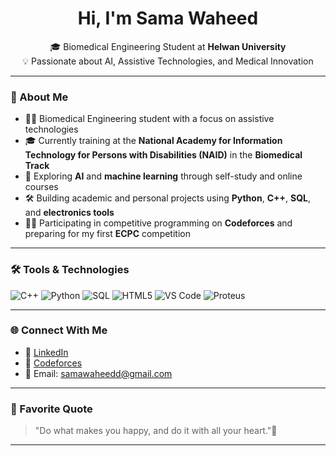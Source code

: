 <h1 align="center">Hi, I'm Sama Waheed</h1>

<p align="center">
🎓 Biomedical Engineering Student at <strong>Helwan University</strong><br>
💡 Passionate about AI, Assistive Technologies, and Medical Innovation
</p>


---
### 🚀 About Me

- 👩‍🔬 Biomedical Engineering student with a focus on assistive technologies
- 🎓 Currently training at the **National Academy for Information Technology for Persons with Disabilities (NAID)** in the **Biomedical Track**
- 🔁 Exploring **AI** and **machine learning** through self-study and online courses
- 🛠️ Building academic and personal projects using **Python**, **C++**, **SQL**, and **electronics tools**
- 👩‍💻 Participating in competitive programming on **Codeforces** and preparing for my first **ECPC** competition

---

### 🛠️ Tools & Technologies

![C++](https://img.shields.io/badge/C++-00599C?style=flat&logo=cplusplus&logoColor=white)
![Python](https://img.shields.io/badge/Python-3776AB?style=flat&logo=python&logoColor=white)
![SQL](https://img.shields.io/badge/SQL-4479A1?style=flat&logo=mysql&logoColor=white)
![HTML5](https://img.shields.io/badge/HTML5-E34F26?style=flat&logo=html5&logoColor=white)
![VS Code](https://img.shields.io/badge/VS%20Code-007ACC?style=flat&logo=visual-studio-code&logoColor=white)
![Proteus](https://img.shields.io/badge/Proteus-1E90FF?style=flat&logoColor=white)

---

### 🌐 Connect With Me

- 🔗 [LinkedIn](https://www.linkedin.com/in/sama-waheed-1b420130b)
- 🧮 [Codeforces](https://codeforces.com/profile/SamaWaheed)
- 📧 Email: samawaheedd@gmail.com

---

### 💭 Favorite Quote

> "Do what makes you happy, and do it with all your heart."💙

---
